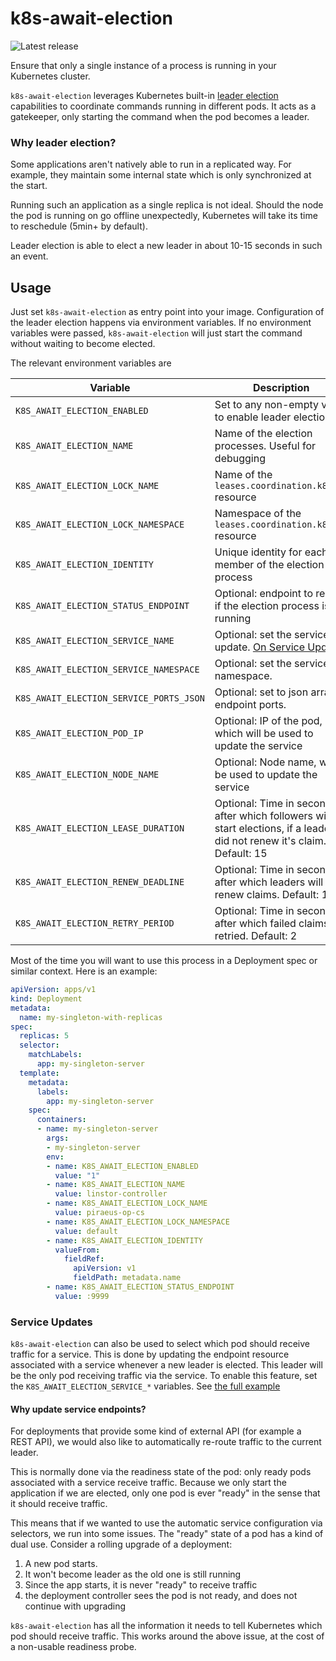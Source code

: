 # k8s-await-election

![Latest release](https://img.shields.io/github/v/release/linbit/k8s-await-election)

Ensure that only a single instance of a process is running in your Kubernetes cluster.

`k8s-await-election` leverages Kubernetes built-in [leader election](https://pkg.go.dev/k8s.io/client-go/tools/leaderelection?tab=doc)
capabilities to coordinate commands running in different pods. It acts as a gatekeeper, only
starting the command when the pod becomes a leader. 

### Why leader election?
Some applications aren't natively able to run in a replicated way.
For example, they maintain some internal state which is only synchronized at the start.

Running such an application as a single replica is not ideal. Should the node the pod
is running on go offline unexpectedly, Kubernetes will take its time to reschedule
(5min+ by default).

Leader election is able to elect a new leader in about 10-15 seconds in such an event.

## Usage
Just set `k8s-await-election` as entry point into your image. Configuration of the leader election
happens via environment variables. If no environment variables were passed, `k8s-await-election` 
will just start the command without waiting to become elected.

The relevant environment variables are

| Variable                                | Description                                                       |
|-----------------------------------------|-------------------------------------------------------------------|
| `K8S_AWAIT_ELECTION_ENABLED`            | Set to any non-empty value to enable leader election              |
| `K8S_AWAIT_ELECTION_NAME`               | Name of the election processes. Useful for debugging              |
| `K8S_AWAIT_ELECTION_LOCK_NAME`          | Name of the `leases.coordination.k8s.io` resource                 |
| `K8S_AWAIT_ELECTION_LOCK_NAMESPACE`     | Namespace of the  `leases.coordination.k8s.io`  resource          |
| `K8S_AWAIT_ELECTION_IDENTITY`           | Unique identity for each member of the election process           |
| `K8S_AWAIT_ELECTION_STATUS_ENDPOINT`    | Optional: endpoint to report if the election process is running   |
| `K8S_AWAIT_ELECTION_SERVICE_NAME`       | Optional: set the service to update. [On Service Updates]         |
| `K8S_AWAIT_ELECTION_SERVICE_NAMESPACE`  | Optional: set the service namespace.                              |
| `K8S_AWAIT_ELECTION_SERVICE_PORTS_JSON` | Optional: set to json array of endpoint ports.                    |
| `K8S_AWAIT_ELECTION_POD_IP`             | Optional: IP of the pod, which will be used to update the service |
| `K8S_AWAIT_ELECTION_NODE_NAME`          | Optional: Node name, will be used to update the service           |
| `K8S_AWAIT_ELECTION_LEASE_DURATION`     | Optional: Time in seconds after which followers will start elections, if a leader did not renew it's claim. Default: 15|
| `K8S_AWAIT_ELECTION_RENEW_DEADLINE`     | Optional: Time in seconds after which leaders will renew claims. Default: 10 |
| `K8S_AWAIT_ELECTION_RETRY_PERIOD`       | Optional: Time in seconds after which failed claims are retried. Default: 2 |

[On Service Updates]: #service-updates

Most of the time you will want to use this process in a Deployment spec or similar context. Here is
an example:

```yaml
apiVersion: apps/v1                                                                                                                                           
kind: Deployment                                                                                                                                              
metadata:                                                                                                                                                     
  name: my-singleton-with-replicas
spec:
  replicas: 5
  selector:
    matchLabels:
      app: my-singleton-server
  template:
    metadata:
      labels:
        app: my-singleton-server
    spec:
      containers:          
      - name: my-singleton-server
        args:                
        - my-singleton-server                      
        env:                              
        - name: K8S_AWAIT_ELECTION_ENABLED
          value: "1"         
        - name: K8S_AWAIT_ELECTION_NAME           
          value: linstor-controller                 
        - name: K8S_AWAIT_ELECTION_LOCK_NAME                                                
          value: piraeus-op-cs      
        - name: K8S_AWAIT_ELECTION_LOCK_NAMESPACE
          value: default    
        - name: K8S_AWAIT_ELECTION_IDENTITY
          valueFrom:    
            fieldRef:   
              apiVersion: v1
              fieldPath: metadata.name
        - name: K8S_AWAIT_ELECTION_STATUS_ENDPOINT
          value: :9999
```

### Service Updates

`k8s-await-election` can also be used to select which pod should receive traffic for a service.
This is done by updating the endpoint resource associated with a service whenever a new leader is elected.
This leader will be the only pod receiving traffic via the service.
To enable this feature, set the `K8S_AWAIT_ELECTION_SERVICE_*` variables.
See [the full example](./examples/singleton-service.yml)

#### Why update service endpoints?

For deployments that provide some kind of external API (for example a REST API), we would
also like to automatically re-route traffic to the current leader.

This is normally done via the readiness state of the pod: only ready pods associated with
a service receive traffic. Because we only start the application if we are elected, only
one pod is ever "ready" in the sense that it should receive traffic.

This means that if we wanted to use the automatic service configuration via selectors, we
run into some issues. The "ready" state of a pod has a kind of dual use. Consider a rolling upgrade of a deployment:

1. A new pod starts.
2. It won't become leader as the old one is still running
3. Since the app starts, it is never "ready" to receive traffic
4. the deployment controller sees the pod is not ready, and does not continue with upgrading
 
`k8s-await-election` has all the information it needs to tell Kubernetes which pod should receive
traffic. This works around the above issue, at the cost of a non-usable readiness probe.
